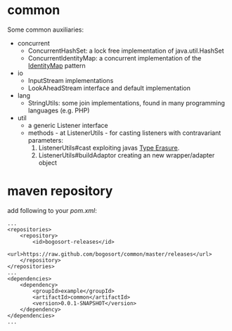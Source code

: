 common
======
Some common auxiliaries:

*  concurrent
   *  ConcurrentHashSet: a lock free implementation of java.util.HashSet
   *  ConcurrentIdentityMap: a concurrent implementation of the [IdentityMap](http://www.martinfowler.com/eaaCatalog/identityMap.html "IdentityMap") pattern
*  io
   *  InputStream implementations
   *  LookAheadStream interface and default implementation
*  lang
   *  StringUtils: some join implementations, found in many programming languages (e.g. PHP)
*  util
   *  a generic Listener interface
   *  methods - at ListenerUtils - for casting listeners with contravariant parameters:
      1.  ListenerUtils#cast exploiting javas [Type Erasure](http://docs.oracle.com/javase/tutorial/java/generics/erasure.html "Type Erasure").
      2.  ListenerUtils#buildAdaptor creating an new wrapper/adapter object

maven repository
================

add following to your _pom.xml_:

	...
	<repositories>
		<repository>
			<id>bogosort-releases</id>
			<url>https://raw.github.com/bogosort/common/master/releases</url>
		</repository>
	</repositories>
	...
	<dependencies>
		<dependency>
			<groupId>example</groupId>
			<artifactId>common</artifactId>
			<version>0.0.1-SNAPSHOT</version>
		</dependency>
	</dependencies>
	...
